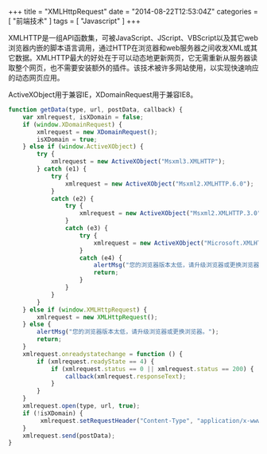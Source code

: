 +++
title = "XMLHttpRequest"
date = "2014-08-22T12:53:04Z"
categories = [
    "前端技术"
]
tags = [
    "Javascript"
]
+++

XMLHTTP是一组API函数集，可被JavaScript、JScript、VBScript以及其它web浏览器内嵌的脚本语言调用，通过HTTP在浏览器和web服务器之间收发XML或其它数据。XMLHTTP最大的好处在于可以动态地更新网页，它无需重新从服务器读取整个网页，也不需要安装额外的插件。该技术被许多网站使用，以实现快速响应的动态网页应用。

<!--more-->

ActiveXObject用于兼容IE，XDomainRequest用于兼容IE8。

```javascript
function getData(type, url, postData, callback) {
    var xmlrequest, isXDomain = false;
    if (window.XDomainRequest) {
        xmlrequest = new XDomainRequest();
        isXDomain = true;
    } else if (window.ActiveXObject) {
        try {
            xmlrequest = new ActiveXObject("Msxml3.XMLHTTP");
        } catch (e1) {
            try {
                xmlrequest = new ActiveXObject("Msxml2.XMLHTTP.6.0");
            }
            catch (e2) {
                try {
                    xmlrequest = new ActiveXObject("Msxml2.XMLHTTP.3.0");
                }
                catch (e3) {
                    try {
                        xmlrequest = new ActiveXObject("Microsoft.XMLHTTP");
                    }
                    catch (e4) {
                        alertMsg("您的浏览器版本太低，请升级浏览器或更换浏览器。");
                        return;
                    }
                }
            }
        }
    } else if (window.XMLHttpRequest) {
        xmlrequest = new XMLHttpRequest();
    } else {
        alertMsg("您的浏览器版本太低，请升级浏览器或更换浏览器。");
        return;
    }
    xmlrequest.onreadystatechange = function () {
        if (xmlrequest.readyState == 4) {
            if (xmlrequest.status == 0 || xmlrequest.status == 200) {
                callback(xmlrequest.responseText);
            }
        }
    }
    xmlrequest.open(type, url, true);
    if (!isXDomain) {
         xmlrequest.setRequestHeader("Content-Type", "application/x-www-form-urlencoded");
    }
    xmlrequest.send(postData);
}
```
